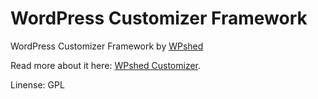 # WordPress Customizer Framework

WordPress Customizer Framework by [WPshed](http://wpshed.com/)

Read more about it here: [WPshed Customizer](http://wpshed.com/wordpress-theme-customizer-framework/).

Linense: GPL